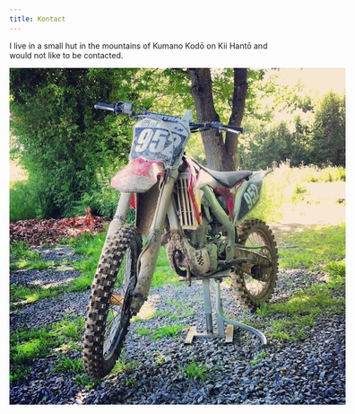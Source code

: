 ```yaml
---
title: Kontact
---
```


I live in a small hut in the mountains of Kumano Kodō on Kii Hantō and would not
like to be contacted.

<div style="width:800px">
	<a href="/images/crf.JPG" target="_blank">
		<img alt="crf" src="/images/crf.JPG">
	</a>
</div>
